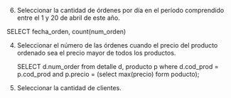 6) Seleccionar la cantidad de órdenes por día en el período comprendido entre el 1 y 20 de abril de
este año. 

SELECT fecha_orden, count(num_orden)


4) Seleccionar el número de las órdenes cuando el precio del producto ordenado sea el precio
mayor de todos los productos. 

    SELECT d.num_order from detalle d, producto p 
    where d.cod_prod = p.cod_prod
    and p.precio = (select max(precio) form poducto);


1) Seleccionar la cantidad de clientes. 

